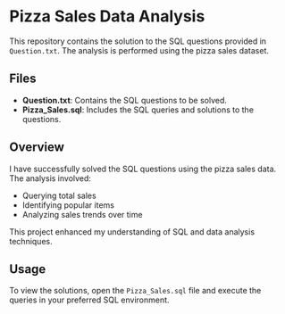 # Pizza Sales Data Analysis

This repository contains the solution to the SQL questions provided in `Question.txt`. The analysis is performed using the pizza sales dataset.

## Files

- **Question.txt**: Contains the SQL questions to be solved.
- **Pizza_Sales.sql**: Includes the SQL queries and solutions to the questions.

## Overview

I have successfully solved the SQL questions using the pizza sales data. The analysis involved:

- Querying total sales
- Identifying popular items
- Analyzing sales trends over time

This project enhanced my understanding of SQL and data analysis techniques.

## Usage

To view the solutions, open the `Pizza_Sales.sql` file and execute the queries in your preferred SQL environment.
